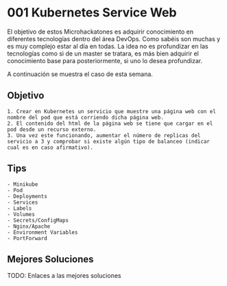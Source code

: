 # 001 Kubernetes Service Web
El objetivo de estos Microhackatones es adquirir conocimiento en diferentes tecnologías dentro del área DevOps. Como sabéis son muchas y es muy complejo estar al día en todas. La idea no es profundizar en las tecnologías como si de un master se tratara, es más bien adquirir el conocimiento base para posteriormente, si uno lo desea profundizar.

A continuación se muestra el caso de esta semana.

## Objetivo
    1. Crear en Kubernetes un servicio que muestre una página web con el nombre del pod que está corriendo dicha página web.
    2. El contenido del html de la página web se tiene que cargar en el pod desde un recurso externo.
    3. Una vez este funcionando, aumentar el número de replicas del servicio a 3 y comprobar si existe algún tipo de balanceo (indicar cual es en caso afirmativo).

## Tips
    - Minikube
    - Pod
    - Deployments
    - Services
    - Labels
    - Volumes
    - Secrets/ConfigMaps
    - Nginx/Apache
    - Environment Variables
    - PortForward

## Mejores Soluciones
TODO: Enlaces a las mejores soluciones